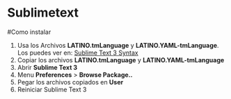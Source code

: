 # Sublimetext

#Como instalar

1. Usa los Archivos **LATINO.tmLanguage** y **LATINO.YAML-tmLanguage**. Los puedes ver en: [Sublime Text 3 Syntax](https://github.com/primitivorm/latino/tree/master/SublimeTextSyntax)
2. Copiar los archivos **LATINO.tmLanguage** y **LATINO.YAML-tmLanguage**
3. Abrir **Sublime Text 3**
4. Menu **Preferences** > **Browse Package..**
5. Pegar los archivos copiados en **User**
6. Reiniciar Sublime Text 3